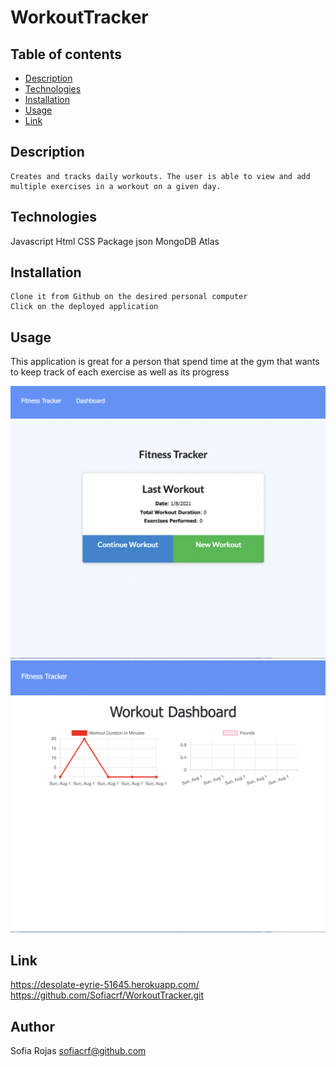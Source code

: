# WorkoutTracker

 ## Table of contents
  * [Description](#Description)
  * [Technologies](#Technologies)
  * [Installation](#Installation)
  * [Usage](#Usage)
  * [Link](#Link)

  ## Description
  ```
  Creates and tracks daily workouts. The user is able to view and add multiple exercises in a workout on a given day.
  ```

  ##  Technologies
  Javascript
  Html
  CSS
  Package json
  MongoDB Atlas

  ## Installation
  ```
  Clone it from Github on the desired personal computer
  Click on the deployed application
  ```

  ## Usage
  This application is great for a person that spend time at the gym that wants to keep track of each exercise as well as its progress
  
  ![WorkoutTracker.PNG](Develop/workout.png)
  ![WorkoutTracker.PNG](Develop/workout2.png)
  
  ## Link
  https://desolate-eyrie-51645.herokuapp.com/
  https://github.com/Sofiacrf/WorkoutTracker.git
  
  ## Author
  Sofia Rojas sofiacrf@github.com